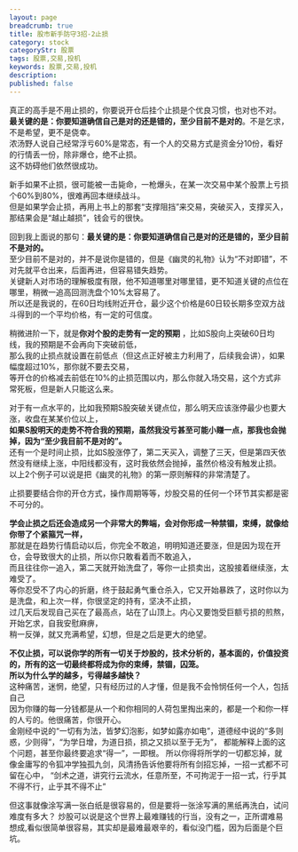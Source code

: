 ```yaml
---
layout: page
breadcrumb: true
title: 股市新手防守3招-2止损
category: stock
categoryStr: 股票
tags: 股票,交易,投机
keywords: 股票,交易,投机
description:
published: false
---
```



真正的高手是不用止损的，你要说开仓后挂个止损是个优良习惯，也对也不对。  
**最关键的是：你要知道确信自己是对的还是错的，至少目前不是对的**。不是乞求，不是希望，更不是侥幸。  
浓汤野人说自己经常浮亏60%是常态，有一个人的交易方式是资金分10份，看好的行情丢一份，除非爆仓，绝不止损。  
这不妨碍他们依然很成功。

新手如果不止损，很可能被一击毙命，一枪爆头，在某一次交易中某个股票上亏损个60%到80%，很难再回本继续战斗。  
但是如果学会止损，再用上书上的那套“支撑阻挡”来交易，突破买入，支撑买入，那结果会是“越止越损”，钱会亏的很快。  

回到我上面说的那句：**最关键的是：你要知道确信自己是对的还是错的，至少目前不是对的。**  
至少目前不是对的，并不是说你是错的，但是《幽灵的礼物》认为“不对即错”，不对先就平仓出来，后面再进，但容易错失趋势。  
关键新人对市场的理解极度有限，他不知道哪里对哪里错，更不知道关键的点位在哪里，稍微一追高回测洗盘个10%太容易了。  
所以还是我说的，在60日均线附近开仓，最少这个价格是60日较长期多空双方战斗得到的一个平均价格，有一定的可信度。  

稍微进阶一下，就是**你对个股的走势有一定的预期** ，比如S股向上突破60日均线，我的预期是不会再向下突破前低，  
那么我的止损点就设置在前低点（但这点正好被主力利用了，后续我会讲），如果幅度超过10%，那你就不要去交易，  
等开仓的价格减去前低在10%的止损范围以内，那么你就入场交易，这个方式非常死板，但是新人只能这么来。  

对于有一点水平的，比如我预期S股突破关键点位，那么明天应该涨停最少也要大涨，收盘在某某价位以上，  
**如果S股明天的走势不符合我的预期，虽然我没亏甚至可能小赚一点，那我也会抛掉，因为“至少我目前不是对的”。**  
还有一个是时间止损，比如S股涨停了，第二天买入，调整了三天，但是第四天依然没有继续上涨，中阳线都没有，这时我依然会抛掉，虽然价格没有触发止损。  
以上2个例子可以说是把《幽灵的礼物》的第一原则解释的非常清楚了。  

止损要要结合你的开仓方式，操作周期等等，炒股交易的任何一个环节其实都是密不可分的。

**学会止损之后还会造成另一个非常大的弊端，会对你形成一种禁锢，束缚，就像给你带了个紧箍咒一样，**  
那就是在趋势行情启动以后，你完全不敢追，明明知道还要涨，但是因为现在开仓，会导致很大的止损，所以你只敢看着而不敢追入，  
而且往往你一追入，第二天就开始洗盘了，等你一止损卖出，这股接着继续涨，太难受了。  
等你忍受不了内心的折磨，终于鼓起勇气重仓杀入，它又开始暴跌了，这时你以为是洗盘，和上次一样，你很坚定的持有，坚决不止损，  
过几天后发现自己买在了最高点，站在了山顶上。内心又要饱受巨额亏损的煎熬，开始乞求，自我安慰麻痹，  
稍一反弹，就又充满希望，幻想，但是之后是更大的绝望。  

**不仅止损，可以说你学的所有一切关于炒股的，技术分析的，基本面的，价值投资的，所有的这一切最终都将成为你的束缚，禁锢，囚笼。**  
**所以为什么学的越多，亏得越多越快？**  
这种痛苦，迷惘，绝望，只有经历过的人才懂，但是我不会怜悯任何一个人，包括自己    
因为你赚的每一分钱都是从一个和你相同的人荷包里掏出来的，都是一个和你一样的人亏的。他很痛苦，你很开心。  
金刚经中说的“一切有为法，皆梦幻泡影，如梦如露亦如电”，道德经中说的“多则惑，少则得”，“为学日增，为道日损，损之又损以至于无为”，
都能解释上面的这个问题，甚至你最终要追求“得一”，一即根。
所以你得将所学的一切都忘掉，就像金庸写的令狐冲学独孤九剑，风清扬告诉他要将所有剑招忘掉，一招一式都不可留在心中，
“剑术之道，讲究行云流水，任意所至，不可拘泥于一招一式，行乎其不得不行，止乎其不得不止”

但这事就像涂写满一张白纸是很容易的，但是要将一张涂写满的黑纸再洗白，试问难度有多大？
炒股可以说是这个世界上最难赚钱的行当，没有之一，正所谓难易想成,看似很简单很容易，其实却是最难最艰辛的，看似没门槛，因为后面是个巨坑。  




